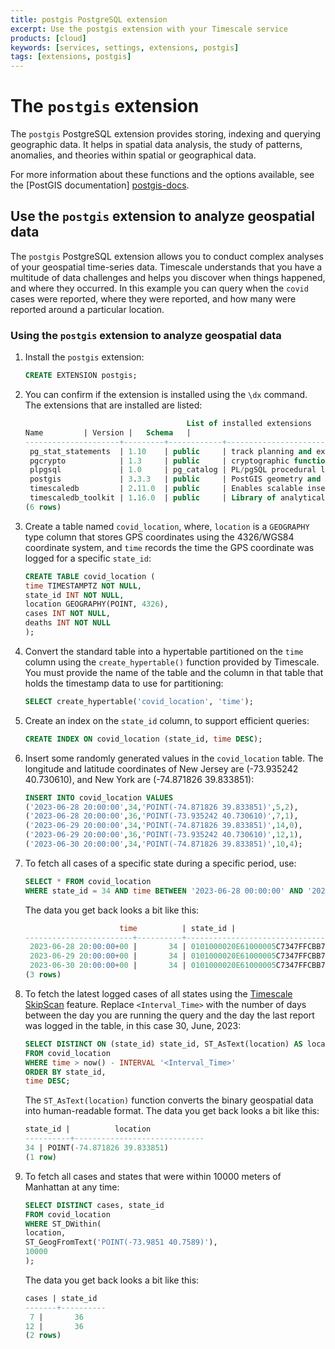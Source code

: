 ```yaml
---
title: postgis PostgreSQL extension
excerpt: Use the postgis extension with your Timescale service
products: [cloud]
keywords: [services, settings, extensions, postgis]
tags: [extensions, postgis]
---
```


# The `postgis` extension

The `postgis` PostgreSQL extension provides storing, indexing and querying
geographic data. It helps in spatial data analysis, the study of patterns,
anomalies, and theories within spatial or geographical data.

For more information about these functions and the options available, see the
[PostGIS documentation] [postgis-docs].

## Use the `postgis` extension to analyze geospatial data

The `postgis` PostgreSQL extension allows you to conduct complex analyses of
your geospatial time-series data. Timescale understands that you have a
multitude of data challenges and helps you discover when things happened, and
where they occurred. In this example you can query when the `covid` cases were
reported, where they were reported, and how many were reported around a
particular location.

<Procedure>

### Using the `postgis` extension to analyze geospatial data

1.  Install the `postgis` extension:

    ```sql
    CREATE EXTENSION postgis;
    ```

1.  You can confirm if the extension is installed using the `\dx` command.
    The extensions that are installed are listed:

    ```sql
                                        List of installed extensions
    Name         | Version |   Schema   |                                      Description                                      
    ---------------------+---------+------------+---------------------------------------------------------------------------------------
     pg_stat_statements  | 1.10    | public     | track planning and execution statistics of all SQL statements executed
     pgcrypto            | 1.3     | public     | cryptographic functions
     plpgsql             | 1.0     | pg_catalog | PL/pgSQL procedural language
     postgis             | 3.3.3   | public     | PostGIS geometry and geography spatial types and functions
     timescaledb         | 2.11.0  | public     | Enables scalable inserts and complex queries for time-series data (Community Edition)
     timescaledb_toolkit | 1.16.0  | public     | Library of analytical hyperfunctions,     time-series pipelining, and other SQL utilities
    (6 rows)
    ```

1.  Create a table named `covid_location`, where, `location` is a `GEOGRAPHY`
    type column that stores GPS coordinates using the 4326/WGS84 coordinate
    system, and `time` records the time the GPS coordinate was logged for a
    specific `state_id`:

    ```sql
    CREATE TABLE covid_location (
    time TIMESTAMPTZ NOT NULL,
    state_id INT NOT NULL,
    location GEOGRAPHY(POINT, 4326),
    cases INT NOT NULL,
    deaths INT NOT NULL 
    );
    ```

1.  Convert the standard table into a hypertable partitioned on the `time` column
    using the `create_hypertable()` function provided by Timescale. You must
    provide the name of the table and the column in that table that holds the
    timestamp data to use for partitioning:

    ```sql
    SELECT create_hypertable('covid_location', 'time');
    ```

1.  Create an index on the `state_id` column, to support efficient queries:

    ```sql
    CREATE INDEX ON covid_location (state_id, time DESC);
    ```

1.  Insert some randomly generated values in the `covid_location` table. The
    longitude and latitude coordinates of New Jersey are (-73.935242 40.730610),
    and New York are (-74.871826 39.833851):

    ```sql
    INSERT INTO covid_location VALUES
    ('2023-06-28 20:00:00',34,'POINT(-74.871826 39.833851)',5,2),
    ('2023-06-28 20:00:00',36,'POINT(-73.935242 40.730610)',7,1),
    ('2023-06-29 20:00:00',34,'POINT(-74.871826 39.833851)',14,0),
    ('2023-06-29 20:00:00',36,'POINT(-73.935242 40.730610)',12,1),
    ('2023-06-30 20:00:00',34,'POINT(-74.871826 39.833851)',10,4);
    ```

1.  To fetch all cases of a specific state during a specific period, use:

    ```sql
    SELECT * FROM covid_location 
    WHERE state_id = 34 AND time BETWEEN '2023-06-28 00:00:00' AND '2023-06-30 23:59:59';
    ```

    The data you get back looks a bit like this:

    ```sql
                         time          | state_id |                      location                      | cases | deaths 
    ------------------------+----------+----------------------------------------------------+-------+--------
     2023-06-28 20:00:00+00 |       34 | 0101000020E61000005C7347FFCBB752C0535E2BA1BBEA4340 |     5 |      2
     2023-06-29 20:00:00+00 |       34 | 0101000020E61000005C7347FFCBB752C0535E2BA1BBEA4340 |    14 |      0
     2023-06-30 20:00:00+00 |       34 | 0101000020E61000005C7347FFCBB752C0535E2BA1BBEA4340 |    10 |      4
    (3 rows)
    ```

1.  To fetch the latest logged cases of all states using the [Timescale
    SkipScan][skip-scan] feature. Replace `<Interval_Time>` with the number of
    days between the day you are running the query and the day the last report
    was logged in the table, in this case 30, June, 2023:

    ```sql
    SELECT DISTINCT ON (state_id) state_id, ST_AsText(location) AS location 
    FROM covid_location 
    WHERE time > now() - INTERVAL '<Interval_Time>' 
    ORDER BY state_id, 
    time DESC;
    ```

    The `ST_AsText(location)` function converts the binary geospatial data into
    human-readable format. The data you get back looks a bit like this:

    ```sql
    state_id |          location           
    ----------+-----------------------------
    34 | POINT(-74.871826 39.833851)
    (1 row)
    ```

1.  To fetch all cases and states that were within 10000 meters of Manhattan at
    any time:

     ```sql
    SELECT DISTINCT cases, state_id 
    FROM covid_location 
    WHERE ST_DWithin(
    location, 
    ST_GeogFromText('POINT(-73.9851 40.7589)'), 
    10000
    );
    ```

    The data you get back looks a bit like this:

    ```sql
    cases | state_id 
    -------+----------
     7 |       36
    12 |       36
    (2 rows)
    ```

</Procedure>

[postgis-docs]: https://www.postgis.net
[skip-scan]: /use-timescale/:currentVersion:/query-data/skipscan/
